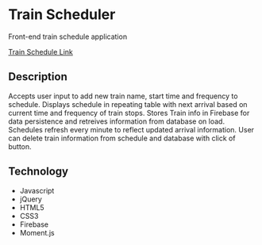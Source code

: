 # Train Scheduler
Front-end train schedule application

[Train Schedule Link](https://sbod2018.github.io/TrainSchedule/ "Train-Schedule Link")

## Description
Accepts user input to add new train name, start time and frequency to schedule.  Displays schedule in repeating table with next arrival based on current time and frequency of train stops. Stores Train info in Firebase for data persistence and retreives information from database on load. Schedules refresh every minute to reflect updated arrival information. User can delete train information from schedule and database with click of button.

## Technology
+ Javascript
+ jQuery
+ HTML5
+ CSS3
+ Firebase
+ Moment.js
